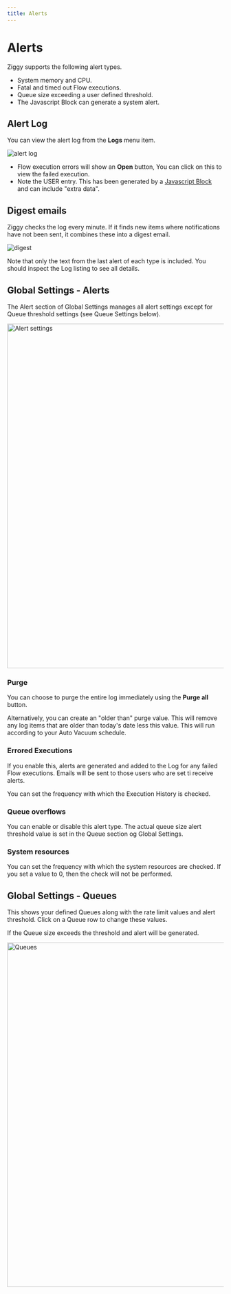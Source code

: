 ```yaml
---
title: Alerts
---
```


# Alerts

Ziggy supports the following alert types.

- System memory and CPU.
- Fatal and timed out Flow executions.
- Queue size exceeding a user defined threshold.
- The Javascript Block can generate a system alert.

## Alert Log
You can view the alert log from the **Logs** menu item. 

![alert log](/img/flows/alerts/alert-log.png)

- Flow execution errors will show an **Open** button, You can click on this to view the failed execution.
- Note the USER entry. This has been generated by a [Javascript Block](/user-guide/block-types/core/Javascript) and can include "extra data".

## Digest emails
Ziggy checks the log every minute. If it finds new items where notifications have not been sent, it combines these into a digest email.

![digest](/img/flows/alerts/alerts-digest.png)

Note that only the text from the last alert of each type is included. You should inspect the Log listing to see all details.

## Global Settings - Alerts
The Alert section of Global Settings manages all alert settings except for Queue threshold settings (see Queue Settings below).

<img src="/img/flows/alerts/alerts-settings.png" alt="Alert settings" width="800" />

### Purge
You can choose to purge the entire log immediately using the **Purge all** button. 

Alternatively, you can create an "older than" purge value. This will remove any log items that are older than today's date less this value. This will run according to your Auto Vacuum schedule.

### Errored Executions
If you enable this, alerts are generated and added to the Log for any failed Flow executions. Emails will be sent to those users who are set ti receive alerts.

You can set the frequency with which the Execution History is checked. 

### Queue overflows
You can enable or disable this alert type. The actual queue size alert threshold value is set in the Queue section og Global Settings.

### System resources
You can set the frequency with which the system resources are checked. If you set a value to 0, then the check will not be performed.

## Global Settings - Queues
This shows your defined Queues along with the rate limit values and alert threshold. Click on a Queue row to change these values.

If the Queue size exceeds the threshold and alert will be generated.

<img src="/img/flows/alerts/alerts-queues.png" alt="Queues" width="800" />


